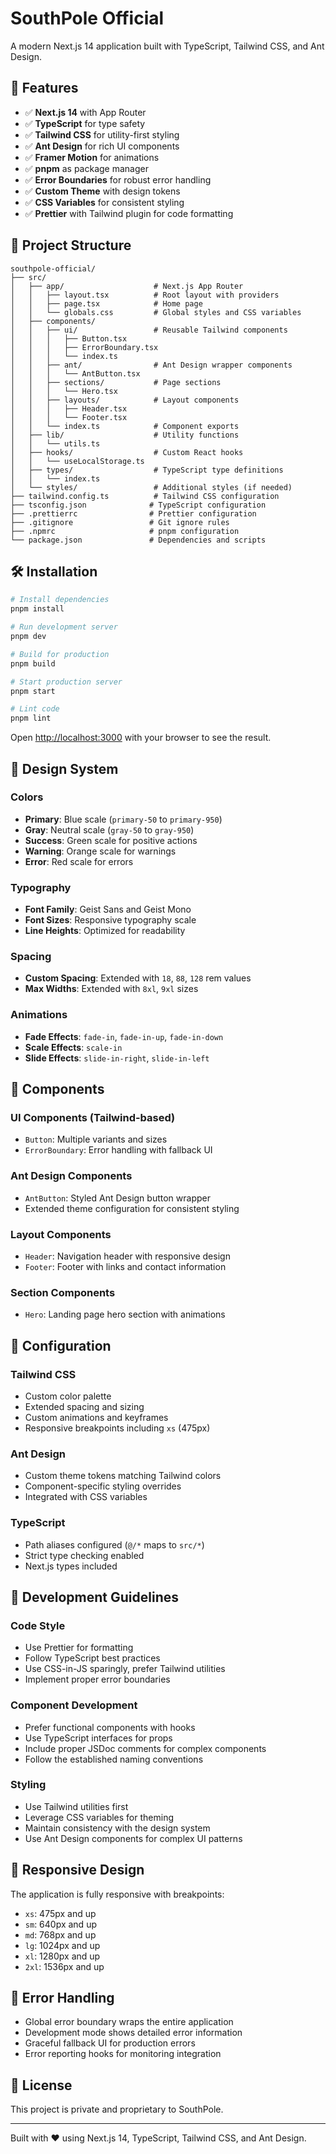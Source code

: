 # SouthPole Official

A modern Next.js 14 application built with TypeScript, Tailwind CSS, and Ant Design.

## 🚀 Features

- ✅ **Next.js 14** with App Router
- ✅ **TypeScript** for type safety
- ✅ **Tailwind CSS** for utility-first styling
- ✅ **Ant Design** for rich UI components
- ✅ **Framer Motion** for animations
- ✅ **pnpm** as package manager
- ✅ **Error Boundaries** for robust error handling
- ✅ **Custom Theme** with design tokens
- ✅ **CSS Variables** for consistent styling
- ✅ **Prettier** with Tailwind plugin for code formatting

## 📁 Project Structure

```
southpole-official/
├── src/
│   ├── app/                    # Next.js App Router
│   │   ├── layout.tsx          # Root layout with providers
│   │   ├── page.tsx            # Home page
│   │   └── globals.css         # Global styles and CSS variables
│   ├── components/
│   │   ├── ui/                 # Reusable Tailwind components
│   │   │   ├── Button.tsx
│   │   │   ├── ErrorBoundary.tsx
│   │   │   └── index.ts
│   │   ├── ant/                # Ant Design wrapper components
│   │   │   └── AntButton.tsx
│   │   ├── sections/           # Page sections
│   │   │   └── Hero.tsx
│   │   ├── layouts/            # Layout components
│   │   │   ├── Header.tsx
│   │   │   └── Footer.tsx
│   │   └── index.ts            # Component exports
│   ├── lib/                    # Utility functions
│   │   └── utils.ts
│   ├── hooks/                  # Custom React hooks
│   │   └── useLocalStorage.ts
│   ├── types/                  # TypeScript type definitions
│   │   └── index.ts
│   └── styles/                 # Additional styles (if needed)
├── tailwind.config.ts          # Tailwind CSS configuration
├── tsconfig.json              # TypeScript configuration
├── .prettierrc                # Prettier configuration
├── .gitignore                 # Git ignore rules
├── .npmrc                     # pnpm configuration
└── package.json               # Dependencies and scripts
```

## 🛠 Installation

```bash
# Install dependencies
pnpm install

# Run development server
pnpm dev

# Build for production
pnpm build

# Start production server
pnpm start

# Lint code
pnpm lint
```

Open [http://localhost:3000](http://localhost:3000) with your browser to see the result.

## 🎨 Design System

### Colors
- **Primary**: Blue scale (`primary-50` to `primary-950`)
- **Gray**: Neutral scale (`gray-50` to `gray-950`)
- **Success**: Green scale for positive actions
- **Warning**: Orange scale for warnings
- **Error**: Red scale for errors

### Typography
- **Font Family**: Geist Sans and Geist Mono
- **Font Sizes**: Responsive typography scale
- **Line Heights**: Optimized for readability

### Spacing
- **Custom Spacing**: Extended with `18`, `88`, `128` rem values
- **Max Widths**: Extended with `8xl`, `9xl` sizes

### Animations
- **Fade Effects**: `fade-in`, `fade-in-up`, `fade-in-down`
- **Scale Effects**: `scale-in`
- **Slide Effects**: `slide-in-right`, `slide-in-left`

## 🧩 Components

### UI Components (Tailwind-based)
- `Button`: Multiple variants and sizes
- `ErrorBoundary`: Error handling with fallback UI

### Ant Design Components
- `AntButton`: Styled Ant Design button wrapper
- Extended theme configuration for consistent styling

### Layout Components
- `Header`: Navigation header with responsive design
- `Footer`: Footer with links and contact information

### Section Components
- `Hero`: Landing page hero section with animations

## 🔧 Configuration

### Tailwind CSS
- Custom color palette
- Extended spacing and sizing
- Custom animations and keyframes
- Responsive breakpoints including `xs` (475px)

### Ant Design
- Custom theme tokens matching Tailwind colors
- Component-specific styling overrides
- Integrated with CSS variables

### TypeScript
- Path aliases configured (`@/*` maps to `src/*`)
- Strict type checking enabled
- Next.js types included

## 🎯 Development Guidelines

### Code Style
- Use Prettier for formatting
- Follow TypeScript best practices
- Use CSS-in-JS sparingly, prefer Tailwind utilities
- Implement proper error boundaries

### Component Development
- Prefer functional components with hooks
- Use TypeScript interfaces for props
- Include proper JSDoc comments for complex components
- Follow the established naming conventions

### Styling
- Use Tailwind utilities first
- Leverage CSS variables for theming
- Maintain consistency with the design system
- Use Ant Design components for complex UI patterns

## 📱 Responsive Design

The application is fully responsive with breakpoints:
- `xs`: 475px and up
- `sm`: 640px and up
- `md`: 768px and up
- `lg`: 1024px and up
- `xl`: 1280px and up
- `2xl`: 1536px and up

## 🚦 Error Handling

- Global error boundary wraps the entire application
- Development mode shows detailed error information
- Graceful fallback UI for production errors
- Error reporting hooks for monitoring integration

## 📄 License

This project is private and proprietary to SouthPole.

---

Built with ❤️ using Next.js 14, TypeScript, Tailwind CSS, and Ant Design.
